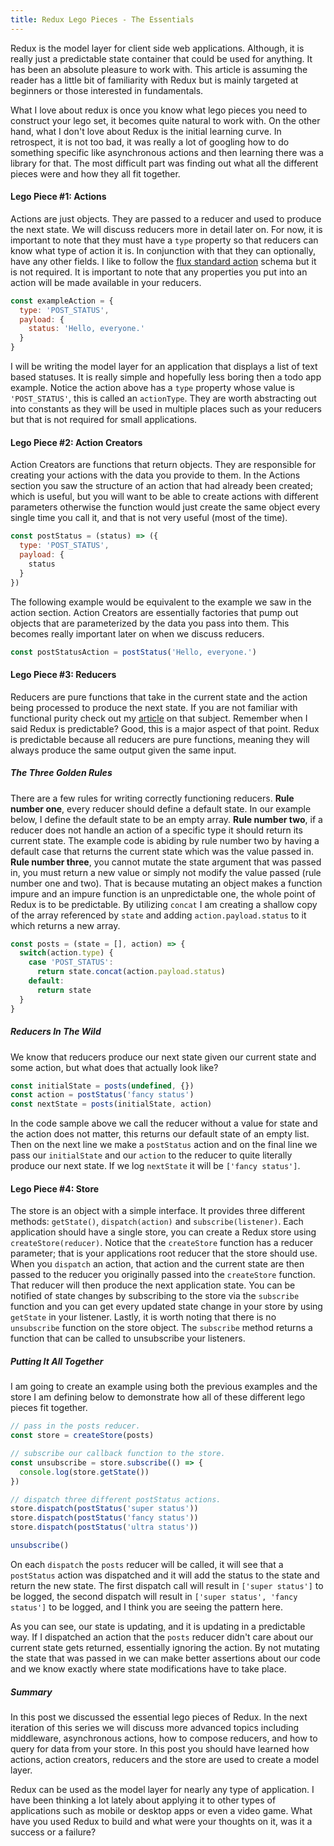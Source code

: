 ```yaml
---
title: Redux Lego Pieces - The Essentials
---
```


Redux is the model layer for client side web applications. Although, it is really just a predictable state container that could be used for anything. It has been an absolute pleasure to work with. This article is assuming the reader has a little bit of familiarity with Redux but is mainly targeted at beginners or those interested in fundamentals.

What I love about redux is once you know what lego pieces you need to construct your lego set, it becomes quite natural to work with. On the other hand, what I don't love about Redux is the initial learning curve. In retrospect, it is not too bad, it was really a lot of googling how to do something specific like asynchronous actions and then learning there was a library for that. The most difficult part was finding out what all the different pieces were and how they all fit together.

#### Lego Piece #1: Actions
Actions are just objects. They are passed to a reducer and used to produce the next state. We will discuss reducers more in detail later on. For now, it is important to note that they must have a `type` property so that reducers can know what type of action it is. In conjunction with that they can optionally, have any other fields. I like to follow the [flux standard action](https://github.com/acdlite/flux-standard-action#actions) schema but it is not required.
It is important to note that any properties you put into an action will be made available in your reducers.

```javascript
const exampleAction = {
  type: 'POST_STATUS',
  payload: {
    status: 'Hello, everyone.'
  }
}
```

I will be writing the model layer for an application that displays a list of text based statuses. It is really simple and hopefully less boring then a todo app example. Notice the action above has a `type` property whose value is `'POST_STATUS'`, this is called an `actionType`. They are worth abstracting out into constants as they will be used in multiple places such as your reducers but that is not required for small applications.

#### Lego Piece #2: Action Creators
Action Creators are functions that return objects. They are responsible for creating your actions with the data you provide to them. In the Actions section you saw the structure of an action that had already been created; which is useful, but you will want to be able to create actions with different parameters otherwise the function would just create the same object every single time you call it, and that is not very useful (most of the time).

```javascript
const postStatus = (status) => ({
  type: 'POST_STATUS',
  payload: {
    status
  }
})
```

The following example would be equivalent to the example we saw in the action section. Action Creators are essentially factories that pump out objects that are parameterized by the data you pass into them. This becomes really important later on when we discuss reducers.

```javascript
const postStatusAction = postStatus('Hello, everyone.')
```

#### Lego Piece #3: Reducers
Reducers are pure functions that take in the current state and the action being processed to produce the next state. If you are not familiar with functional purity check out my [article](/focusing-on-functional-purity) on that subject. Remember when I said Redux is predictable? Good, this is a major aspect of that point. Redux is predictable because all reducers are pure functions, meaning they will always produce the same output given the same input.

##### The Three Golden Rules
There are a few rules for writing correctly functioning reducers. __Rule number one__, every reducer should define a default state. In our example below, I define the default state to be an empty array. __Rule number two__, if a reducer does not handle an action of a specific type it should return its current state. The example code is abiding by rule number two by having a default case that returns the current state which was the value passed in. __Rule number three__, you cannot mutate the state argument that was passed in, you must return a new value or simply not modify the value passed (rule number one and two). That is because mutating an object makes a function impure and an impure function is an unpredictable one, the whole point of Redux is to be predictable. By utilizing `concat` I am creating a shallow copy of the array referenced by `state` and adding `action.payload.status` to it which returns a new array.

```javascript
const posts = (state = [], action) => {
  switch(action.type) {
    case 'POST_STATUS':
      return state.concat(action.payload.status)
    default:
      return state
  }
}
```

##### Reducers In The Wild
We know that reducers produce our next state given our current state and some action, but what does that actually look like?

```javascript
const initialState = posts(undefined, {})
const action = postStatus('fancy status')
const nextState = posts(initialState, action)
```

In the code sample above we call the reducer without a value for state and the action does not matter, this returns our default state of an empty list. Then on the next line we make a `postStatus` action and on the final line we pass our `initialState` and our `action` to the reducer to quite literally produce our next state. If we log `nextState` it will be `['fancy status']`.

#### Lego Piece #4: Store
The store is an object with a simple interface. It provides three different methods: `getState()`, `dispatch(action)` and `subscribe(listener)`. Each application should have a single store, you can create a Redux store using `createStore(reducer)`. Notice that the `createStore` function has a reducer parameter; that is your applications root reducer that the store should use. When you `dispatch` an action, that action and the current state are then passed to the reducer you originally passed into the `createStore` function. That reducer will then produce the next application state. You can be notified of state changes by subscribing to the store via the `subscribe` function and you can get every updated state change in your store by using `getState` in your listener. Lastly, it is worth noting that there is no `unsubscribe` function on the store object. The `subscribe` method returns a function that can be called to unsubscribe your listeners.

##### Putting It All Together
I am going to create an example using both the previous examples and the store I am defining below to demonstrate how all of these different lego pieces fit together.

```javascript
// pass in the posts reducer.
const store = createStore(posts)

// subscribe our callback function to the store.
const unsubscribe = store.subscribe(() => {
  console.log(store.getState())
})

// dispatch three different postStatus actions.
store.dispatch(postStatus('super status'))
store.dispatch(postStatus('fancy status'))
store.dispatch(postStatus('ultra status'))

unsubscribe()
```

On each `dispatch` the `posts` reducer will be called, it will see that a `postStatus` action was dispatched and it will add the status to the state and return the new state. The first dispatch call will result in `['super status']` to be logged, the second dispatch will result in `['super status', 'fancy status']` to be logged, and I think you are seeing the pattern here.

As you can see, our state is updating, and it is updating in a predictable way. If I dispatched an action that the `posts` reducer didn't care about our current state gets returned, essentially ignoring the action. By not mutating the state that was passed in we can make better assertions about our code and we know exactly where state modifications have to take place.

##### Summary
In this post we discussed the essential lego pieces of Redux. In the next iteration of this series we will discuss more advanced topics including middleware, asynchronous actions, how to compose reducers, and how to query for data from your store. In this post you should have learned how actions, action creators, reducers and the store are used to create a model layer.

Redux can be used as the model layer for nearly any type of application. I have been thinking a lot lately about applying it to other types of applications such as mobile or desktop apps or even a video game. What have you used Redux to build and what were your thoughts on it, was it a success or a failure?
